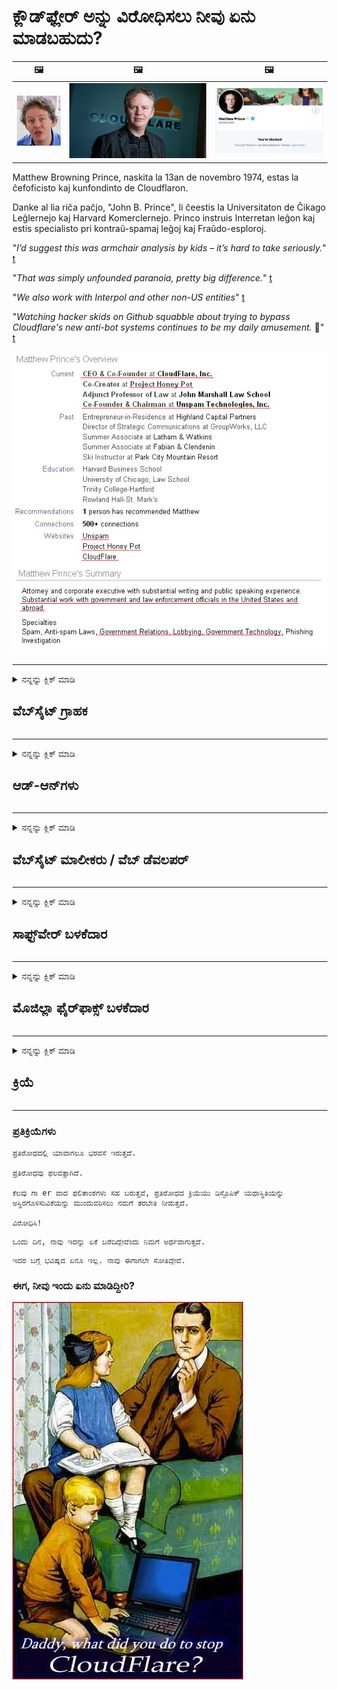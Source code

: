 # ಕ್ಲೌಡ್‌ಫ್ಲೇರ್ ಅನ್ನು ವಿರೋಧಿಸಲು ನೀವು ಏನು ಮಾಡಬಹುದು?

| 🖼 | 🖼 | 🖼 |
| --- | --- | --- |
| ![](../image/matthew_prince_teen.jpg) | ![](../image/matthew_prince.jpg) | ![](../image/blockedbymatthewprince.jpg) |


Matthew Browning Prince, naskita la 13an de novembro 1974, estas la ĉefoficisto kaj kunfondinto de Cloudflaron.

Danke al lia riĉa paĉjo, "John B. Prince", li ĉeestis la Universitaton de Ĉikago Leĝlernejo kaj Harvard Komerclernejo.
Princo instruis Interretan leĝon kaj estis specialisto pri kontraŭ-spamaj leĝoj kaj Fraŭdo-esploroj.


"*I’d suggest this was armchair analysis by kids – it’s hard to take seriously.*" [t](https://www.theguardian.com/technology/2015/nov/19/cloudflare-accused-by-anonymous-helping-isis)

"*That was simply unfounded paranoia, pretty big difference.*"  [t](https://twitter.com/xxdesmus/status/992757936123359233)

"*We also work with Interpol and other non-US entities*" [t](https://twitter.com/eastdakota/status/1203028504184360960)

"*Watching hacker skids on Github squabble about trying to bypass Cloudflare's new anti-bot systems continues to be my daily amusement.* 🍿" [t](https://twitter.com/eastdakota/status/1273277839102656515)


![](../image/whoismp.jpg)

---


<details>
<summary>ನನ್ನನ್ನು ಕ್ಲಿಕ್ ಮಾಡಿ

## ವೆಬ್‌ಸೈಟ್ ಗ್ರಾಹಕ
</summary>


- ನೀವು ಇಷ್ಟಪಡುವ ವೆಬ್‌ಸೈಟ್ ಕ್ಲೌಡ್‌ಫ್ಲೇರ್ ಬಳಸುತ್ತಿದ್ದರೆ, ಕ್ಲೌಡ್‌ಫ್ಲೇರ್ ಬಳಸದಂತೆ ಅವರಿಗೆ ತಿಳಿಸಿ.
  - ಸಾಮಾಜಿಕ ಮಾಧ್ಯಮಗಳಾದ ಫೇಸ್‌ಬುಕ್, ರೆಡ್ಡಿಟ್, ಟ್ವಿಟರ್ ಅಥವಾ ಮಾಸ್ಟೋಡಾನ್‌ನಲ್ಲಿ ಗಲಾಟೆ ಮಾಡುವುದರಿಂದ ಯಾವುದೇ ವ್ಯತ್ಯಾಸವಿಲ್ಲ. [ಹ್ಯಾಶ್‌ಟ್ಯಾಗ್‌ಗಳಿಗಿಂತ ಕ್ರಿಯೆಗಳು ಜೋರಾಗಿರುತ್ತವೆ.](https://twitter.com/phyzonloop/status/1274132092490862594)
  - ನೀವೇ ಉಪಯುಕ್ತವಾಗಲು ಬಯಸಿದರೆ ವೆಬ್‌ಸೈಟ್ ಮಾಲೀಕರನ್ನು ಸಂಪರ್ಕಿಸಲು ಪ್ರಯತ್ನಿಸಿ.

[ಕ್ಲೌಡ್‌ಫ್ಲೇರ್ ಹೇಳಿದರು](https://github.com/Eloston/ungoogled-chromium/issues/783):
```
ನೀವು ಸಮಸ್ಯೆಯನ್ನು ಎದುರಿಸುತ್ತಿರುವ ನಿರ್ದಿಷ್ಟ ಸೇವೆಗಳು ಅಥವಾ ಸೈಟ್‌ಗಳಿಗಾಗಿ ನಿರ್ವಾಹಕರನ್ನು ಸಂಪರ್ಕಿಸಲು ಮತ್ತು ನಿಮ್ಮ ಅನುಭವವನ್ನು ಹಂಚಿಕೊಳ್ಳಲು ನಾವು ಶಿಫಾರಸು ಮಾಡುತ್ತೇವೆ.
```

[ನೀವು ಅದನ್ನು ಕೇಳದಿದ್ದರೆ, ವೆಬ್‌ಸೈಟ್ ಮಾಲೀಕರು ಈ ಸಮಸ್ಯೆಯನ್ನು ಎಂದಿಗೂ ತಿಳಿದಿರುವುದಿಲ್ಲ.](../PEOPLE.md)

![](../image/liberapay.jpg)

[ಯಶಸ್ವಿ ಉದಾಹರಣೆ](https://counterpartytalk.org/t/turn-off-cloudflare-on-counterparty-co-plz/164/5).<br>
ನಿನಗೆ ಸಮಸ್ಯೆಯಿದೆ? [ಈಗ ನಿಮ್ಮ ಧ್ವನಿಯನ್ನು ಹೆಚ್ಚಿಸಿ.](https://github.com/maraoz/maraoz.github.io/issues/1) ಕೆಳಗಿನ ಉದಾಹರಣೆ.

```
ನೀವು ಕೇವಲ ಕಾರ್ಪೊರೇಟ್ ಸೆನ್ಸಾರ್ಶಿಪ್ ಮತ್ತು ಸಾಮೂಹಿಕ ಕಣ್ಗಾವಲುಗೆ ಸಹಾಯ ಮಾಡುತ್ತಿದ್ದೀರಿ.
http://crimeflare.eu.org
```

```
ನಿಮ್ಮ ವೆಬ್ ಪುಟವು ಕ್ಲೌಡ್‌ಫ್ಲೇರ್‌ನ ಗೌಪ್ಯತೆ-ನಿಂದನೆ ಖಾಸಗಿ ಗೋಡೆಯ ಉದ್ಯಾನದಲ್ಲಿದೆ.
http://crimeflare.eu.org
```

- ವೆಬ್‌ಸೈಟ್‌ನ ಗೌಪ್ಯತೆ ನೀತಿಯನ್ನು ಓದಲು ಸ್ವಲ್ಪ ಸಮಯ ತೆಗೆದುಕೊಳ್ಳಿ.
  - ವೆಬ್‌ಸೈಟ್ ಕ್ಲೌಡ್‌ಫ್ಲೇರ್‌ನ ಹಿಂದೆ ಇದ್ದರೆ ಅಥವಾ ವೆಬ್‌ಸೈಟ್ ಕ್ಲೌಡ್‌ಫ್ಲೇರ್‌ಗೆ ಸಂಪರ್ಕಗೊಂಡಿರುವ ಸೇವೆಗಳನ್ನು ಬಳಸುತ್ತಿದ್ದರೆ.

ಇದು "ಕ್ಲೌಡ್‌ಫ್ಲೇರ್" ಎಂದರೇನು ಎಂಬುದನ್ನು ವಿವರಿಸಬೇಕು ಮತ್ತು ನಿಮ್ಮ ಡೇಟಾವನ್ನು ಕ್ಲೌಡ್‌ಫ್ಲೇರ್‌ನೊಂದಿಗೆ ಹಂಚಿಕೊಳ್ಳಲು ಅನುಮತಿ ಕೇಳಬೇಕು. ಹಾಗೆ ಮಾಡಲು ವಿಫಲವಾದರೆ ವಿಶ್ವಾಸದ ಉಲ್ಲಂಘನೆಗೆ ಕಾರಣವಾಗುತ್ತದೆ ಮತ್ತು ಪ್ರಶ್ನಾರ್ಹ ವೆಬ್‌ಸೈಟ್ ಅನ್ನು ತಪ್ಪಿಸಬೇಕು.

[ಸ್ವೀಕಾರಾರ್ಹ ಗೌಪ್ಯತೆ ನೀತಿ ಉದಾಹರಣೆ ಇಲ್ಲಿದೆ](https://archive.is/bDlTz) ("Subprocessors" > "Entity Name")

```
ನಾನು ನಿಮ್ಮ ಗೌಪ್ಯತೆ ನೀತಿಯನ್ನು ಓದಿದ್ದೇನೆ ಮತ್ತು ಕ್ಲೌಡ್‌ಫ್ಲೇರ್ ಪದವನ್ನು ನಾನು ಕಂಡುಹಿಡಿಯಲು ಸಾಧ್ಯವಿಲ್ಲ.
ನೀವು ನನ್ನ ಡೇಟಾವನ್ನು ಕ್ಲೌಡ್‌ಫ್ಲೇರ್‌ಗೆ ನೀಡುವುದನ್ನು ಮುಂದುವರಿಸಿದರೆ ನಿಮ್ಮೊಂದಿಗೆ ಡೇಟಾವನ್ನು ಹಂಚಿಕೊಳ್ಳಲು ನಾನು ನಿರಾಕರಿಸುತ್ತೇನೆ.
http://crimeflare.eu.org
```

ಇದು ಕ್ಲೌಡ್‌ಫ್ಲೇರ್ ಪದವನ್ನು ಹೊಂದಿರದ ಗೌಪ್ಯತೆ ನೀತಿಯ ಉದಾಹರಣೆಯಾಗಿದೆ.
[Liberland Jobs](https://archive.is/daKIr) [privacy policy](https://docsend.com/view/feiwyte):

![](../image/cfwontobey.jpg)

ಕ್ಲೌಡ್‌ಫ್ಲೇರ್ ತಮ್ಮದೇ ಆದ ಗೌಪ್ಯತೆ ನೀತಿಯನ್ನು ಹೊಂದಿದೆ.
[ಕ್ಲೌಡ್‌ಫ್ಲೇರ್ ಜನರನ್ನು ಡಾಕ್ಸಿಂಗ್ ಇಷ್ಟಪಡುತ್ತದೆ.](https://www.reddit.com/r/GamerGhazi/comments/2s64fe/be_wary_reporting_to_cloudflare/)

ವೆಬ್‌ಸೈಟ್‌ನ ಸೈನ್ ಅಪ್ ಫಾರ್ಮ್‌ಗೆ ಉತ್ತಮ ಉದಾಹರಣೆ ಇಲ್ಲಿದೆ.
AFAIK, ಶೂನ್ಯ ವೆಬ್‌ಸೈಟ್ ಇದನ್ನು ಮಾಡಿ. ನೀವು ಅವರನ್ನು ನಂಬುತ್ತೀರಾ?

```
“XYZ ಗಾಗಿ ಸೈನ್ ಅಪ್ ಮಾಡಿ” ಕ್ಲಿಕ್ ಮಾಡುವ ಮೂಲಕ, ನಮ್ಮ ಸೇವಾ ನಿಯಮಗಳು ಮತ್ತು ಗೌಪ್ಯತೆ ಹೇಳಿಕೆಯನ್ನು ನೀವು ಒಪ್ಪುತ್ತೀರಿ.
ನಿಮ್ಮ ಡೇಟಾವನ್ನು ಕ್ಲೌಡ್‌ಫ್ಲೇರ್‌ನೊಂದಿಗೆ ಹಂಚಿಕೊಳ್ಳಲು ಸಹ ನೀವು ಒಪ್ಪುತ್ತೀರಿ ಮತ್ತು ಕ್ಲೌಡ್‌ಫ್ಲೇರ್‌ನ ಗೌಪ್ಯತೆ ಹೇಳಿಕೆಯನ್ನು ಸಹ ಒಪ್ಪುತ್ತೀರಿ.
ಕ್ಲೌಡ್‌ಫ್ಲೇರ್ ನಿಮ್ಮ ಮಾಹಿತಿಯನ್ನು ಸೋರಿಕೆ ಮಾಡಿದರೆ ಅಥವಾ ನಮ್ಮ ಸರ್ವರ್‌ಗಳಿಗೆ ಸಂಪರ್ಕ ಸಾಧಿಸಲು ನಿಮಗೆ ಅವಕಾಶ ನೀಡದಿದ್ದರೆ, ಅದು ನಮ್ಮ ತಪ್ಪು ಅಲ್ಲ. [*]

[ ಸೈನ್ ಅಪ್ ಮಾಡಿ ] [ ನಾನು ಒಪ್ಪುವುದಿಲ್ಲ ]
```
[*] [PEOPLE.md](../PEOPLE.md)


- ಅವರ ಸೇವೆಯನ್ನು ಬಳಸದಿರಲು ಪ್ರಯತ್ನಿಸಿ. ನಿಮ್ಮನ್ನು ಕ್ಲೌಡ್‌ಫ್ಲೇರ್ ವೀಕ್ಷಿಸುತ್ತಿರುವುದನ್ನು ನೆನಪಿಡಿ.
  - ["I'm in your TLS, sniffin' your passworz"](../image/iminurtls.jpg)

- ಇತರ ವೆಬ್‌ಸೈಟ್‌ಗಾಗಿ ಹುಡುಕಿ. ಅಂತರ್ಜಾಲದಲ್ಲಿ ಪರ್ಯಾಯಗಳು ಮತ್ತು ಅವಕಾಶಗಳಿವೆ!

- ಪ್ರತಿದಿನ ಟಾರ್ ಅನ್ನು ಬಳಸಲು ನಿಮ್ಮ ಸ್ನೇಹಿತರಿಗೆ ಮನವರಿಕೆ ಮಾಡಿ.
  - ಅನಾಮಧೇಯತೆಯು ಮುಕ್ತ ಅಂತರ್ಜಾಲದ ಮಾನದಂಡವಾಗಿರಬೇಕು!
  - [ಟಾರ್ ಯೋಜನೆಯು ಈ ಯೋಜನೆಯನ್ನು ಇಷ್ಟಪಡುವುದಿಲ್ಲ ಎಂಬುದನ್ನು ಗಮನಿಸಿ.](../HISTORY.md)

</details>

------

<details>
<summary>ನನ್ನನ್ನು ಕ್ಲಿಕ್ ಮಾಡಿ

## ಆಡ್-ಆನ್‌ಗಳು
</summary>

- ನಿಮ್ಮ ಬ್ರೌಸರ್ ಫೈರ್‌ಫಾಕ್ಸ್, ಟಾರ್ ಬ್ರೌಸರ್ ಅಥವಾ ಅನ್‌ಗೋಗಲ್ಡ್ ಕ್ರೋಮಿಯಂ ಆಗಿದ್ದರೆ ಈ ಆಡ್-ಆನ್‌ಗಳಲ್ಲಿ ಒಂದನ್ನು ಕೆಳಗೆ ಬಳಸಿ.
  - ನೀವು ಇತರ ಹೊಸ ಆಡ್-ಆನ್ ಅನ್ನು ಸೇರಿಸಲು ಬಯಸಿದರೆ ಅದರ ಬಗ್ಗೆ ಮೊದಲು ಕೇಳಿ.


| ಹೆಸರು | ಡೆವಲಪರ್ | ಬೆಂಬಲ | ನಿರ್ಬಂಧಿಸಬಹುದು | ಸೂಚಿಸಬಹುದು | Chrome |
| -------- | -------- | -------- | -------- | -------- | -------- |
| [Bloku Cloudflaron MITM-Atakon](../subfiles/about.bcma.md) | #Addon | [ ? ](http://crimeflare.eu.org/) | **ಹೌದು**     | **ಹೌದು**     |  **ಹೌದು** |
| [Ĉu ligoj estas vundeblaj al MITM-atako?](../subfiles/about.ismm.md) | #Addon | [ ? ](http://crimeflare.eu.org/) | ಇಲ್ಲ     | **ಹೌದು**     |  **ಹೌದು** |
| [Ĉu ĉi tiuj ligoj blokos Tor-uzanton?](../subfiles/about.isat.md) | #Addon | [ ? ](http://crimeflare.eu.org/) | ಇಲ್ಲ     | **ಹೌದು**     |  **ಹೌದು** |
| [Block Cloudflare MITM Attack](https://trac.torproject.org/projects/tor/attachment/ticket/24351/block_cloudflare_mitm_attack-1.0.14.1-an%2Bfx.xpi)<br>[**DELETED BY TOR PROJECT**](../HISTORY.md) | nullius | [ ? ](../tool/block_cloudflare_mitm_fx), [Link](http://crimeflare.eu.org/) | **ಹೌದು**     | **ಹೌದು**     |  ಇಲ್ಲ |
| [TPRB](http://34ahehcli3epmhbu2wbl6kw6zdfl74iyc4vg3ja4xwhhst332z3knkyd.onion/) | Sw | [ ? ](http://34ahehcli3epmhbu2wbl6kw6zdfl74iyc4vg3ja4xwhhst332z3knkyd.onion/) | **ಹೌದು**     | **ಹೌದು**     |  ಇಲ್ಲ |
| [Detect Cloudflare](https://addons.mozilla.org/en-US/firefox/addon/detect-cloudflare/) | Frank Otto | [ ? ](https://github.com/traktofon/cf-detect) | ಇಲ್ಲ     | **ಹೌದು**     |  ಇಲ್ಲ |
| [True Sight](https://addons.mozilla.org/en-US/firefox/addon/detect-cloudflare-plus/) | claustromaniac | [ ? ](https://github.com/claustromaniac/detect-cloudflare-plus) | ಇಲ್ಲ     | **ಹೌದು**     |  ಇಲ್ಲ |
| [Which Cloudflare datacenter am I visiting?](https://addons.mozilla.org/en-US/firefox/addon/cf-pop/) | 依云 | [ ? ](https://github.com/lilydjwg/cf-pop) | ಇಲ್ಲ     | **ಹೌದು**     |  ಇಲ್ಲ |


- "ಡಿಸೆಂಟ್ರಾಲೀಸ್" "ಸಿಡಿಎನ್ಜೆಎಸ್ (ಕ್ಲೌಡ್‌ಫ್ಲೇರ್)" ಗೆ ಸಂಪರ್ಕವನ್ನು ನಿಲ್ಲಿಸಬಹುದು.
  - ಇದು ನೆಟ್‌ವರ್ಕ್‌ಗಳನ್ನು ತಲುಪದಂತೆ ಬಹಳಷ್ಟು ವಿನಂತಿಗಳನ್ನು ತಡೆಯುತ್ತದೆ ಮತ್ತು ಸೈಟ್‌ಗಳನ್ನು ಮುರಿಯದಂತೆ ಸ್ಥಳೀಯ ಫೈಲ್‌ಗಳನ್ನು ಒದಗಿಸುತ್ತದೆ.
  - ಡೆವಲಪರ್ ಉತ್ತರಿಸಿದ್ದಾರೆ: "[very concerning indeed](https://github.com/Synzvato/decentraleyes/issues/236#issuecomment-352049501)", "[widespread usage severely centralizes the web](https://github.com/Synzvato/decentraleyes/issues/251#issuecomment-366752049)"

- [ನಿಮ್ಮ ಪ್ರಮಾಣಪತ್ರ ಪ್ರಾಧಿಕಾರದಿಂದ (ಸಿಎ) ನೀವು ಕ್ಲೌಡ್‌ಫ್ಲೇರ್ ಪ್ರಮಾಣಪತ್ರವನ್ನು ತೆಗೆದುಹಾಕಬಹುದು ಅಥವಾ ಅಪನಂಬಿಕೆ ಮಾಡಬಹುದು.](https://www.ssl.com/how-to/remove-root-certificate-firefox/)

</details>

------

<details>
<summary>ನನ್ನನ್ನು ಕ್ಲಿಕ್ ಮಾಡಿ

## ವೆಬ್‌ಸೈಟ್ ಮಾಲೀಕರು / ವೆಬ್ ಡೆವಲಪರ್
</summary>


![](../image/word_cloudflarefree.jpg)

- ಅವಧಿ, ಕ್ಲೌಡ್‌ಫ್ಲೇರ್ ದ್ರಾವಣವನ್ನು ಬಳಸಬೇಡಿ.
  - ಅದಕ್ಕಿಂತ ಉತ್ತಮವಾಗಿ ನೀವು ಮಾಡಬಹುದು, ಸರಿ? [ಕ್ಲೌಡ್‌ಫ್ಲೇರ್ ಚಂದಾದಾರಿಕೆಗಳು, ಯೋಜನೆಗಳು, ಡೊಮೇನ್‌ಗಳು ಅಥವಾ ಖಾತೆಗಳನ್ನು ಹೇಗೆ ತೆಗೆದುಹಾಕುವುದು ಎಂಬುದು ಇಲ್ಲಿದೆ.](https://support.cloudflare.com/hc/en-us/articles/200167776-Removing-subscriptions-plans-domains-or-accounts)

| 🖼 | 🖼 |
| --- | --- |
| ![](../image/htmlalertcloudflare.jpg) | ![](../image/htmlalertcloudflare2.jpg) |

- ಹೆಚ್ಚಿನ ಗ್ರಾಹಕರನ್ನು ಬಯಸುವಿರಾ? ಏನು ಮಾಡಬೇಕೆಂದು ನಿನಗೆ ಗೊತ್ತು. ಸುಳಿವು "ಸಾಲಿನ ಮೇಲೆ" ಆಗಿದೆ.
  - [ಹಲೋ, ನೀವು "ನಿಮ್ಮ ಗೌಪ್ಯತೆಯನ್ನು ನಾವು ಗಂಭೀರವಾಗಿ ಪರಿಗಣಿಸುತ್ತೇವೆ" ಎಂದು ಬರೆದಿದ್ದೀರಿ ಆದರೆ ನನಗೆ "ದೋಷ 403 ನಿಷೇಧಿತ ಅನಾಮಧೇಯ ಪ್ರಾಕ್ಸಿ ಅನುಮತಿಸಲಾಗಿಲ್ಲ".](https://it.slashdot.org/story/19/02/19/0033255/stop-saying-we-take-your-privacy-and-security-seriously) ನೀವು ಟಾರ್ ಅಥವಾ ವಿಪಿಎನ್ ಅನ್ನು ಏಕೆ ನಿರ್ಬಂಧಿಸುತ್ತಿದ್ದೀರಿ? ಮತ್ತು ನೀವು ತಾತ್ಕಾಲಿಕ ಇಮೇಲ್‌ಗಳನ್ನು ಏಕೆ ನಿರ್ಬಂಧಿಸುತ್ತಿದ್ದೀರಿ?

![](../image/anonexist.jpg)

- ಕ್ಲೌಡ್‌ಫ್ಲೇರ್ ಬಳಸುವುದರಿಂದ ನಿಲುಗಡೆಯಾಗುವ ಸಾಧ್ಯತೆಗಳು ಹೆಚ್ಚಾಗುತ್ತವೆ. ನಿಮ್ಮ ಸರ್ವರ್ ಡೌನ್ ಆಗಿದ್ದರೆ ಅಥವಾ ಕ್ಲೌಡ್‌ಫ್ಲೇರ್ ಡೌನ್ ಆಗಿದ್ದರೆ ಸಂದರ್ಶಕರು ನಿಮ್ಮ ವೆಬ್‌ಸೈಟ್‌ಗೆ ಪ್ರವೇಶಿಸಲು ಸಾಧ್ಯವಿಲ್ಲ.
  - [ಕ್ಲೌಡ್‌ಫ್ಲೇರ್ ಎಂದಿಗೂ ಇಳಿಯುವುದಿಲ್ಲ ಎಂದು ನೀವು ನಿಜವಾಗಿಯೂ ಭಾವಿಸಿದ್ದೀರಾ?](https://www.ibtimes.com/cloudflare-down-not-working-sites-producing-504-gateway-timeout-errors-2618008) [Another](https://twitter.com/Jedduff/status/1097875615997399040) [sample](https://twitter.com/search?f=tweets&vertical=default&q=Cloudflare%20is%20having%20problems). [Need more](../PEOPLE.md)?

![](../image/cloudflareinternalerror.jpg)

- ನಿಮ್ಮ "API ಸೇವೆ", "ಸಾಫ್ಟ್‌ವೇರ್ ನವೀಕರಣ ಸರ್ವರ್" ಅಥವಾ "RSS ಫೀಡ್" ಅನ್ನು ಪ್ರಾಕ್ಸಿ ಮಾಡಲು ಕ್ಲೌಡ್‌ಫ್ಲೇರ್ ಬಳಸುವುದು ನಿಮ್ಮ ಗ್ರಾಹಕರಿಗೆ ಹಾನಿ ಮಾಡುತ್ತದೆ. ಗ್ರಾಹಕರೊಬ್ಬರು ನಿಮ್ಮನ್ನು ಕರೆದು "ನಾನು ನಿಮ್ಮ API ಅನ್ನು ಇನ್ನು ಮುಂದೆ ಬಳಸಲಾಗುವುದಿಲ್ಲ" ಎಂದು ಹೇಳಿದರು, ಮತ್ತು ಏನು ನಡೆಯುತ್ತಿದೆ ಎಂದು ನಿಮಗೆ ತಿಳಿದಿಲ್ಲ. ಕ್ಲೌಡ್‌ಫ್ಲೇರ್ ನಿಮ್ಮ ಗ್ರಾಹಕರನ್ನು ಮೌನವಾಗಿ ನಿರ್ಬಂಧಿಸಬಹುದು. ಇದು ಸರಿ ಎಂದು ನೀವು ಭಾವಿಸುತ್ತೀರಾ?
  - ಅನೇಕ ಆರ್ಎಸ್ಎಸ್ ರೀಡರ್ ಕ್ಲೈಂಟ್ ಮತ್ತು ಆರ್ಎಸ್ಎಸ್ ರೀಡರ್ ಆನ್‌ಲೈನ್ ಸೇವೆಗಳಿವೆ. ನೀವು ಜನರನ್ನು ಚಂದಾದಾರರಾಗಲು ಅನುಮತಿಸದಿದ್ದರೆ ನೀವು RSS ಫೀಡ್ ಅನ್ನು ಏಕೆ ಪ್ರಕಟಿಸುತ್ತಿದ್ದೀರಿ?

![](../image/rssfeedovercf.jpg)

- ನಿಮಗೆ ಎಚ್‌ಟಿಟಿಪಿಎಸ್ ಪ್ರಮಾಣಪತ್ರ ಬೇಕೇ? "ಲೆಟ್ಸ್ ಎನ್‌ಕ್ರಿಪ್ಟ್" ಬಳಸಿ ಅಥವಾ ಸಿಎ ಕಂಪನಿಯಿಂದ ಖರೀದಿಸಿ.

- ನಿಮಗೆ ಡಿಎನ್ಎಸ್ ಸರ್ವರ್ ಅಗತ್ಯವಿದೆಯೇ? ನಿಮ್ಮ ಸ್ವಂತ ಸರ್ವರ್ ಅನ್ನು ಹೊಂದಿಸಲು ಸಾಧ್ಯವಿಲ್ಲವೇ? ಅವರ ಬಗ್ಗೆ ಹೇಗೆ: [Hurricane Electric Free DNS](https://dns.he.net/), [Dyn.com](https://dyn.com/dns/), [1984 Hosting](https://www.1984hosting.com/), [Afraid.Org (ನೀವು TOR ಬಳಸಿದರೆ ನಿರ್ವಹಣೆ ನಿಮ್ಮ ಖಾತೆಯನ್ನು ಅಳಿಸಿ)](https://freedns.afraid.org/)

- ಹೋಸ್ಟಿಂಗ್ ಸೇವೆಗಾಗಿ ಹುಡುಕುತ್ತಿರುವಿರಾ? ಉಚಿತ ಮಾತ್ರ? ಅವರ ಬಗ್ಗೆ ಹೇಗೆ: [Onion Service](http://vww6ybal4bd7szmgncyruucpgfkqahzddi37ktceo3ah7ngmcopnpyyd.onion/en/security/network-security/tor/onionservices-best-practices), [Free Web Hosting Area](https://freewha.com/), [Autistici/Inventati Web Site Hosting](https://www.autinv5q6en4gpf4.onion/services/website), [Github Pages](https://pages.github.com/), [Surge](https://surge.sh/)
  - [ಕ್ಲೌಡ್‌ಫ್ಲೇರ್‌ಗೆ ಪರ್ಯಾಯಗಳು](../subfiles/cloudflare-alternatives.md)

- ನೀವು "cloudflare-ipfs.com" ಅನ್ನು ಬಳಸುತ್ತಿರುವಿರಾ? [ಕ್ಲೌಡ್‌ಫ್ಲೇರ್ ಐಪಿಎಫ್‌ಎಸ್ ಕೆಟ್ಟದು ಎಂದು ನಿಮಗೆ ತಿಳಿದಿದೆಯೇ?](../PEOPLE.md)

- ನಿಮ್ಮ ಸರ್ವರ್‌ನಲ್ಲಿ OWASP ಮತ್ತು Fail2Ban ನಂತಹ ವೆಬ್ ಅಪ್ಲಿಕೇಶನ್ ಫೈರ್‌ವಾಲ್ ಅನ್ನು ಸ್ಥಾಪಿಸಿ ಮತ್ತು ಅದನ್ನು ಸರಿಯಾಗಿ ಕಾನ್ಫಿಗರ್ ಮಾಡಿ.
  - ಟಾರ್ ಅನ್ನು ನಿರ್ಬಂಧಿಸುವುದು ಪರಿಹಾರವಲ್ಲ. ಸಣ್ಣ ಕೆಟ್ಟ ಬಳಕೆದಾರರಿಗಾಗಿ ಎಲ್ಲರಿಗೂ ಶಿಕ್ಷೆ ನೀಡಬೇಡಿ.

- ನಿಮ್ಮ ವೆಬ್‌ಸೈಟ್‌ಗೆ ಪ್ರವೇಶಿಸದಂತೆ "ಕ್ಲೌಡ್‌ಫ್ಲೇರ್ ವಾರ್ಪ್" ಬಳಕೆದಾರರನ್ನು ಮರುನಿರ್ದೇಶಿಸಿ ಅಥವಾ ನಿರ್ಬಂಧಿಸಿ. ಮತ್ತು ನಿಮಗೆ ಸಾಧ್ಯವಾದರೆ ಒಂದು ಕಾರಣವನ್ನು ಒದಗಿಸಿ.

> ಐಪಿ ಪಟ್ಟಿ: "[ಕ್ಲೌಡ್‌ಫ್ಲೇರ್‌ನ ಪ್ರಸ್ತುತ ಐಪಿ ಶ್ರೇಣಿಗಳು](cloudflare_inc/)"

> A: ಅವುಗಳನ್ನು ನಿರ್ಬಂಧಿಸಿ

```
server {
...
deny 173.245.48.0/20;
deny 103.21.244.0/22;
deny 103.22.200.0/22;
deny 103.31.4.0/22;
deny 141.101.64.0/18;
deny 108.162.192.0/18;
deny 190.93.240.0/20;
deny 188.114.96.0/20;
deny 197.234.240.0/22;
deny 198.41.128.0/17;
deny 162.158.0.0/15;
deny 104.16.0.0/12;
deny 172.64.0.0/13;
deny 131.0.72.0/22;
deny 2400:cb00::/32;
deny 2606:4700::/32;
deny 2803:f800::/32;
deny 2405:b500::/32;
deny 2405:8100::/32;
deny 2a06:98c0::/29;
deny 2c0f:f248::/32;
...
}
```

> B: ಎಚ್ಚರಿಕೆ ಪುಟಕ್ಕೆ ಮರುನಿರ್ದೇಶಿಸಿ

```
http {
...
geo $iscf {
default 0;
173.245.48.0/20 1;
103.21.244.0/22 1;
103.22.200.0/22 1;
103.31.4.0/22 1;
141.101.64.0/18 1;
108.162.192.0/18 1;
190.93.240.0/20 1;
188.114.96.0/20 1;
197.234.240.0/22 1;
198.41.128.0/17 1;
162.158.0.0/15 1;
104.16.0.0/12 1;
172.64.0.0/13 1;
131.0.72.0/22 1;
2400:cb00::/32 1;
2606:4700::/32 1;
2803:f800::/32 1;
2405:b500::/32 1;
2405:8100::/32 1;
2a06:98c0::/29 1;
2c0f:f248::/32 1;
}
...
}

server {
...
if ($iscf) {rewrite ^ https://example.com/cfwsorry.php;}
...
}

<?php
header('HTTP/1.1 406 Not Acceptable');
echo <<<CLOUDFLARED
Thank you for visiting ourwebsite.com!<br />
We are sorry, but we can't serve you because your connection is being intercepted by Cloudflare.<br />
Please read http://crimeflare.eu.org for more information.<br />
CLOUDFLARED;
die();
```

- ನೀವು ಸ್ವಾತಂತ್ರ್ಯವನ್ನು ನಂಬಿದರೆ ಮತ್ತು ಅನಾಮಧೇಯ ಬಳಕೆದಾರರನ್ನು ಸ್ವಾಗತಿಸಿದರೆ ಟಾರ್ ಈರುಳ್ಳಿ ಸೇವೆ ಅಥವಾ ಐ 2 ಪಿ ಇನ್ಸೈಟ್ ಅನ್ನು ಹೊಂದಿಸಿ.

- ಇತರ ಕ್ಲಿಯರ್‌ನೆಟ್ / ಟಾರ್ ಡ್ಯುಯಲ್ ವೆಬ್‌ಸೈಟ್ ಆಪರೇಟರ್‌ಗಳಿಂದ ಸಲಹೆ ಕೇಳಿ ಮತ್ತು ಅನಾಮಧೇಯ ಸ್ನೇಹಿತರನ್ನು ಮಾಡಿ!

</details>

------

<details>
<summary>ನನ್ನನ್ನು ಕ್ಲಿಕ್ ಮಾಡಿ

## ಸಾಫ್ಟ್‌ವೇರ್ ಬಳಕೆದಾರ
</summary>


- ಅಪಶ್ರುತಿಯು ಕ್ಲೌಡ್‌ಫ್ಲೇರ್ ಅನ್ನು ಬಳಸುತ್ತಿದೆ. ಪರ್ಯಾಯಗಳು? ನಾವು ಶಿಫಾರಸು ಮಾಡುತ್ತೇವೆ [**Briar** (Android)](https://f-droid.org/en/packages/org.briarproject.briar.android/), [Ricochet (PC)](https://ricochet.im/), [Tox + Tor (Android/PC)](https://tox.chat/download.html)
  - ಬ್ರಿಯಾರ್ ಟಾರ್ ಡೀಮನ್ ಅನ್ನು ಒಳಗೊಂಡಿದೆ ಆದ್ದರಿಂದ ನೀವು ಆರ್ಬೊಟ್ ಅನ್ನು ಸ್ಥಾಪಿಸಬೇಕಾಗಿಲ್ಲ.
  - Qwtch ಡೆವಲಪರ್‌ಗಳು, ಓಪನ್ ಗೌಪ್ಯತೆ, ತಮ್ಮ ಜಿಟ್ ಸೇವೆಯಿಂದ ಯಾವುದೇ ಸೂಚನೆ ಇಲ್ಲದೆ ಸ್ಟಾಪ್_ಕ್ಲೌಡ್‌ಫ್ಲೇರ್ ಯೋಜನೆಯನ್ನು ಅಳಿಸಿದ್ದಾರೆ.

- ನೀವು ಡೆಬಿಯನ್ ಗ್ನೂ / ಲಿನಕ್ಸ್ ಅಥವಾ ಯಾವುದೇ ಉತ್ಪನ್ನವನ್ನು ಬಳಸಿದರೆ, ಚಂದಾದಾರರಾಗಿ: [bug #831835](https://bugs.debian.org/cgi-bin/bugreport.cgi?bug=831835). ಮತ್ತು ನಿಮಗೆ ಸಾಧ್ಯವಾದರೆ, ಪ್ಯಾಚ್ ಅನ್ನು ಪರಿಶೀಲಿಸಲು ಸಹಾಯ ಮಾಡಿ ಮತ್ತು ಅದನ್ನು ಸ್ವೀಕರಿಸಬೇಕೆ ಎಂಬ ಬಗ್ಗೆ ಸರಿಯಾದ ತೀರ್ಮಾನಕ್ಕೆ ಬರಲು ಸಹಾಯಕರಿಗೆ ಸಹಾಯ ಮಾಡಿ.

- ಈ ಬ್ರೌಸರ್‌ಗಳನ್ನು ಯಾವಾಗಲೂ ಶಿಫಾರಸು ಮಾಡಿ.

| ಹೆಸರು | ಡೆವಲಪರ್ | ಬೆಂಬಲ | ಕಾಮೆಂಟ್ ಮಾಡಿ |
| -------- | -------- | -------- | -------- |
| [Ungoogled-Chromium](https://ungoogled-software.github.io/ungoogled-chromium-binaries/) | Eloston | [ ? ](https://github.com/Eloston/ungoogled-chromium) | PC (Win, Mac, Linux)  _!Tor_ |
| [Bromite](https://www.bromite.org/fdroid) | Bromite | [ ? ](https://github.com/bromite/bromite/issues) | Android  _!Tor_ |
| [Tor Browser](https://www.torproject.org/download/) | Tor Project | [ ? ](https://support.torproject.org/) | PC (Win, Mac, Linux)  _Tor_|
| [Tor Browser Android](https://www.torproject.org/download/) | Tor Project | [ ? ](https://support.torproject.org/) | Android  _Tor_|
| [Onion Browser](https://itunes.apple.com/us/app/onion-browser/id519296448?mt=8) | Mike Tigas | [ ? ](https://github.com/OnionBrowser/OnionBrowser/issues) | Apple iOS  _Tor_|
| [GNU/Icecat](https://www.gnu.org/software/gnuzilla/) | GNU | [ ? ](https://www.gnu.org/software/gnuzilla/) | PC (Linux) |
| [IceCatMobile](https://f-droid.org/en/packages/org.gnu.icecat/) | GNU | [ ? ](https://lists.gnu.org/mailman/listinfo/bug-gnuzilla) | Android |
| [Iridium Browser](https://iridiumbrowser.de/about/) | Iridium | [ ? ](https://github.com/iridium-browser/iridium-browser/) | PC (Win, Mac, Linux, OpenBSD) |


ಇತರ ಸಾಫ್ಟ್‌ವೇರ್‌ನ ಗೌಪ್ಯತೆ ಅಪೂರ್ಣವಾಗಿದೆ. ಟಾರ್ ಬ್ರೌಸರ್ "ಪರಿಪೂರ್ಣ" ಎಂದು ಇದರ ಅರ್ಥವಲ್ಲ.
ಇಂಟರ್ನೆಟ್ ಮತ್ತು ತಂತ್ರಜ್ಞಾನದಲ್ಲಿ 100% ಸುರಕ್ಷಿತ ಅಥವಾ 100% ಖಾಸಗಿ ಇಲ್ಲ.

- ಟಾರ್ ಬಳಸಲು ಬಯಸುವುದಿಲ್ಲವೇ? ಟಾರ್ ಡೀಮನ್ ನೊಂದಿಗೆ ನೀವು ಯಾವುದೇ ಬ್ರೌಸರ್ ಅನ್ನು ಬಳಸಬಹುದು.
  - [ಟಾರ್ ಯೋಜನೆಯು ಇದನ್ನು ಇಷ್ಟಪಡುವುದಿಲ್ಲ ಎಂಬುದನ್ನು ಗಮನಿಸಿ.](https://support.torproject.org/tbb/tbb-9/) ನಿಮಗೆ ಹಾಗೆ ಮಾಡಲು ಸಾಧ್ಯವಾದರೆ ಟಾರ್ ಬ್ರೌಸರ್ ಬಳಸಿ.
- [ಟಾರ್ನೊಂದಿಗೆ ಕ್ರೋಮಿಯಂ ಅನ್ನು ಹೇಗೆ ಬಳಸುವುದು](../subfiles/chromium_tor.md)


ಇತರ ಸಾಫ್ಟ್‌ವೇರ್‌ನ ಗೌಪ್ಯತೆಯ ಬಗ್ಗೆ ಮಾತನಾಡೋಣ.

- [ನೀವು ನಿಜವಾಗಿಯೂ ಫೈರ್‌ಫಾಕ್ಸ್ ಬಳಸಬೇಕಾದರೆ, "ಫೈರ್‌ಫಾಕ್ಸ್ ಇಎಸ್ಆರ್" ಅನ್ನು ಆರಿಸಿ.](https://www.mozilla.org/en-US/firefox/organizations/)
  - [ಫೈರ್‌ಫಾಕ್ಸ್ - ಸ್ಪೈವೇರ್ ವಾಚ್‌ಡಾಗ್](https://spyware.neocities.org/articles/firefox.html)
  - [ಫೈರ್‌ಫಾಕ್ಸ್ ವಾಕ್ಚಾತುರ್ಯವನ್ನು ತಿರಸ್ಕರಿಸುತ್ತದೆ, ವಾಕ್ಚಾತುರ್ಯವನ್ನು ನಿಷೇಧಿಸುತ್ತದೆ](https://web.archive.org/web/20200423010026/https://reclaimthenet.org/firefox-rejects-free-speech-bans-free-speech-commenting-plugin-dissenter-from-its-extensions-gallery/)
  - ["100+ ಡೌನ್‌ವೋಟ್‌ಗಳು. ಸಾಫ್ಟ್‌ವೇರ್ ಕಂಪನಿಗೆ ಅಂಟಿಕೊಳ್ಳುವಂತೆ ಕೇಳುತ್ತಿರುವಂತೆ ತೋರುತ್ತಿದೆ ... ಸಾಫ್ಟ್‌ವೇರ್ ಈ ದಿನಗಳಲ್ಲಿ ತುಂಬಾ ಹೆಚ್ಚು."](https://old.reddit.com/r/firefox/comments/gutdiw/weve_got_work_to_do_the_mozilla_blog/fslbbb6/)
  - [ಉಹ್, ನನ್ನ URL ಬಾರ್‌ನಲ್ಲಿ ಫೈರ್‌ಫಾಕ್ಸ್ ಪ್ರಾಯೋಜಿತ ಲಿಂಕ್‌ಗಳನ್ನು ಏಕೆ ತೋರಿಸುತ್ತಿದೆ?](https://www.reddit.com/r/firefox/comments/jybx2w/uh_why_is_firefox_showing_me_sponsored_links_in/)
  - [ಮೊಜಿಲ್ಲಾ - ಡೆವಿಲ್ ಅವತಾರ](https://digdeeper.neocities.org/ghost/mozilla.html)

- [ನೆನಪಿಡಿ, ಮೊಜಿಲ್ಲಾ ಕ್ಲೌಡ್‌ಫ್ಲೇರ್ ಸೇವೆಯನ್ನು ಬಳಸುತ್ತಿದೆ.](https://www.robtex.com/dns-lookup/www.mozilla.org) [ಅವರು ತಮ್ಮ ಉತ್ಪನ್ನದಲ್ಲಿ ಕ್ಲೌಡ್‌ಫ್ಲೇರ್‌ನ ಡಿಎನ್ಎಸ್ ಸೇವೆಯನ್ನು ಸಹ ಬಳಸುತ್ತಿದ್ದಾರೆ.](https://www.theregister.co.uk/2018/03/21/mozilla_testing_dns_encryption/)

- [ಮೊಜಿಲ್ಲಾ ಈ ಟಿಕೆಟ್ ಅನ್ನು ಅಧಿಕೃತವಾಗಿ ತಿರಸ್ಕರಿಸಿದರು.](https://bugzilla.mozilla.org/show_bug.cgi?id=1426618)

- [ಫೈರ್ಫಾಕ್ಸ್ ಫೋಕಸ್ ಒಂದು ತಮಾಷೆ.](https://github.com/mozilla-mobile/focus-android/issues/1743) [ಅವರು ಟೆಲಿಮೆಟ್ರಿಯನ್ನು ಆಫ್ ಮಾಡುವುದಾಗಿ ಭರವಸೆ ನೀಡಿದರು ಆದರೆ ಅವರು ಅದನ್ನು ಬದಲಾಯಿಸಿದರು.](https://github.com/mozilla-mobile/focus-android/issues/4210)

- [ಪೇಲ್‌ಮೂನ್ / ಬೆಸಿಲಿಸ್ಕ್ ಡೆವಲಪರ್ ಕ್ಲೌಡ್‌ಫ್ಲೇರ್ ಅನ್ನು ಪ್ರೀತಿಸುತ್ತಾರೆ.](https://github.com/mozilla-mobile/focus-android/issues/1743#issuecomment-345993097)
  - [ಪೇಲ್ ಮೂನ್‌ನ ಆರ್ಕೈವ್ ಸರ್ವರ್ 18 ತಿಂಗಳವರೆಗೆ ಮಾಲ್‌ವೇರ್ ಅನ್ನು ಹ್ಯಾಕ್ ಮಾಡಿ ಹರಡಿದೆ](https://www.reddit.com/r/privacytoolsIO/comments/cc808y/pale_moons_archive_server_hacked_and_spread/)
  - ಅವರು ಟಾರ್ ಬಳಕೆದಾರರನ್ನು ದ್ವೇಷಿಸುತ್ತಾರೆ - "[ಇದು ಟಾರ್ ಕಡೆಗೆ ಪ್ರತಿಕೂಲವಾಗಿರಲಿ. ಹೆಚ್ಚಿನ ಸೈಟ್‌ಗಳು ಟಾರ್‌ನ ಅತಿ ಹೆಚ್ಚು ದುರುಪಯೋಗದ ಅಂಶವನ್ನು ಪರಿಗಣಿಸಿ ಪ್ರತಿಕೂಲವಾಗಿರಬೇಕು ಎಂದು ನಾನು ಭಾವಿಸುತ್ತೇನೆ.](https://github.com/yacy/yacy_search_server/issues/314#issuecomment-565932097)"

- [ವಾಟರ್‌ಫಾಕ್ಸ್‌ಗೆ ತೀವ್ರವಾದ "ಫೋನ್‌ಗಳ ಮನೆ" ಸಮಸ್ಯೆ ಇದೆ](https://spyware.neocities.org/articles/waterfox.html)

- [ಗೂಗಲ್ ಕ್ರೋಮ್ ಸ್ಪೈವೇರ್ ಆಗಿದೆ.](https://www.gnu.org/proprietary/malware-google.en.html)
  - [Google ನಿಮ್ಮ ಚಟುವಟಿಕೆಯನ್ನು ಪ್ರೊಫೈಲ್ ಮಾಡುತ್ತದೆ.](https://spyware.neocities.org/articles/chrome.html)

- [ಎಸ್‌ಆರ್‌ವೇರ್ ಐರನ್ ಹಲವಾರು ಫೋನ್‌ಗಳನ್ನು ಮನೆ ಸಂಪರ್ಕವನ್ನು ಮಾಡುತ್ತದೆ.](https://spyware.neocities.org/articles/iron.html) ಇದು Google ಡೊಮೇನ್‌ಗಳಿಗೆ ಸಹ ಸಂಪರ್ಕಿಸುತ್ತದೆ.

- [ಬ್ರೇವ್ ಬ್ರೌಸರ್ ಶ್ವೇತಪಟ್ಟಿ ಫೇಸ್ಬುಕ್ / ಟ್ವಿಟರ್ ಟ್ರ್ಯಾಕರ್ಗಳು.](https://www.bleepingcomputer.com/news/security/facebook-twitter-trackers-whitelisted-by-brave-browser/)
  - [ಇಲ್ಲಿ ಹೆಚ್ಚಿನ ಸಮಸ್ಯೆಗಳಿವೆ.](https://spyware.neocities.org/articles/brave.html)
  - [ಬೈನಾನ್ಸ್ ಅಂಗಸಂಸ್ಥೆ ID](https://twitter.com/cryptonator1337/status/1269594587716374528)

- [ಮೈಕ್ರೋಸಾಫ್ಟ್ ಎಡ್ಜ್ ಫೇಸ್‌ಬುಕ್ ಬಳಕೆದಾರರ ಬೆನ್ನಿನ ಹಿಂದೆ ಫ್ಲ್ಯಾಶ್ ಕೋಡ್ ಅನ್ನು ಚಲಾಯಿಸಲು ಅನುಮತಿಸುತ್ತದೆ.](https://www.zdnet.com/article/microsoft-edge-lets-facebook-run-flash-code-behind-users-backs/)

- [ವಿವಾಲ್ಡಿ ನಿಮ್ಮ ಗೌಪ್ಯತೆಯನ್ನು ಗೌರವಿಸುವುದಿಲ್ಲ.](https://spyware.neocities.org/articles/vivaldi.html)

- [ಒಪೇರಾ ಸ್ಪೈವೇರ್ ಮಟ್ಟ: ಅತಿ ಹೆಚ್ಚು](https://spyware.neocities.org/articles/opera.html)

- Apple iOS: [ನೀವು ಐಒಎಸ್ ಅನ್ನು ಬಳಸಬಾರದು, ಮುಖ್ಯವಾಗಿ ಇದು ಮಾಲ್ವೇರ್ ಆಗಿದೆ.](https://www.gnu.org/proprietary/malware-apple.html)

ಆದ್ದರಿಂದ ನಾವು ಮೇಲಿನ ಕೋಷ್ಟಕಕ್ಕೆ ಮಾತ್ರ ಶಿಫಾರಸು ಮಾಡುತ್ತೇವೆ. ಮತ್ತೆ ನಿಲ್ಲ.

</details>

------

<details>
<summary>ನನ್ನನ್ನು ಕ್ಲಿಕ್ ಮಾಡಿ

## ಮೊಜಿಲ್ಲಾ ಫೈರ್‌ಫಾಕ್ಸ್ ಬಳಕೆದಾರ
</summary>


- "ಫೈರ್‌ಫಾಕ್ಸ್ ನೈಟ್ಲಿ" ಹೊರಗುಳಿಯುವ ವಿಧಾನವಿಲ್ಲದೆ ಮೊಜಿಲ್ಲಾ ಸರ್ವರ್‌ಗಳಿಗೆ ಡೀಬಗ್-ಮಟ್ಟದ ಮಾಹಿತಿಯನ್ನು ಕಳುಹಿಸುತ್ತದೆ.
  - [ಮೊಜಿಲ್ಲಾ ಸರ್ವರ್‌ಗಳು ಕ್ಲೌಡ್‌ಫ್ಲೇರ್ ಅನ್ನು ಹೊಡೆಯುತ್ತಿವೆ](https://www.digwebinterface.com/?hostnames=www.mozilla.org%0D%0Amozilla.cloudflare-dns.com&type=&ns=resolver&useresolver=8.8.4.4&nameservers=)

- ಮೊಜಿಲ್ಲಾ ಸರ್ವರ್‌ಗಳಿಗೆ ಸಂಪರ್ಕಿಸಲು ಫೈರ್‌ಫಾಕ್ಸ್ ಅನ್ನು ನಿಷೇಧಿಸಲು ಸಾಧ್ಯವಿದೆ.
  - [ಮೊಜಿಲ್ಲಾದ ನೀತಿ-ಟೆಂಪ್ಲೆಟ್ ಮಾರ್ಗದರ್ಶಿ](https://github.com/mozilla/policy-templates/blob/master/README.md)
  - ಈ ಟ್ರಿಕ್ ನಂತರದ ಆವೃತ್ತಿಯಲ್ಲಿ ಕೆಲಸ ಮಾಡುವುದನ್ನು ನಿಲ್ಲಿಸಬಹುದು ಎಂಬುದನ್ನು ನೆನಪಿನಲ್ಲಿಡಿ ಏಕೆಂದರೆ ಮೊಜಿಲ್ಲಾ ತಮ್ಮನ್ನು ಶ್ವೇತಪಟ್ಟಿ ಮಾಡಲು ಇಷ್ಟಪಡುತ್ತಾರೆ.
  - ಅವುಗಳನ್ನು ಸಂಪೂರ್ಣವಾಗಿ ನಿರ್ಬಂಧಿಸಲು ಫೈರ್‌ವಾಲ್ ಮತ್ತು ಡಿಎನ್ಎಸ್ ಫಿಲ್ಟರ್ ಬಳಸಿ.

"`/distribution/policies.json`"

>     "WebsiteFilter": {
> 		"Block": [
> 		"*://*.mozilla.com/*",
> 		"*://*.mozilla.net/*",
> 		"*://*.mozilla.org/*",
> 		"*://webcompat.com/*",
> 		"*://*.firefox.com/*",
> 		"*://*.thunderbird.net/*",
> 		"*://*.cloudflare.com/*"
> 		]
>     },


- ~~ಮೊಜಿಲ್ಲಾದ ಟ್ರ್ಯಾಕರ್‌ನಲ್ಲಿ ದೋಷವನ್ನು ವರದಿ ಮಾಡಿ, ಕ್ಲೌಡ್‌ಫ್ಲೇರ್ ಅನ್ನು ಬಳಸದಂತೆ ಅವರಿಗೆ ತಿಳಿಸಿ.~~ ಬಗ್‌ಜಿಲ್ಲಾ ಕುರಿತು ದೋಷ ವರದಿ ಇತ್ತು. ಅನೇಕ ಜನರು ತಮ್ಮ ಕಾಳಜಿಯನ್ನು ಪೋಸ್ಟ್ ಮಾಡಿದ್ದಾರೆ, ಆದರೆ ದೋಷವನ್ನು ನಿರ್ವಾಹಕರು 2018 ರಲ್ಲಿ ಮರೆಮಾಡಿದ್ದಾರೆ.

- ನೀವು ಫೈರ್‌ಫಾಕ್ಸ್‌ನಲ್ಲಿ DoH ಅನ್ನು ನಿಷ್ಕ್ರಿಯಗೊಳಿಸಬಹುದು.
  - [ಫೈರ್‌ಫಾಕ್ಸ್‌ನ ಡೀಫಾಲ್ಟ್ ಡಿಎನ್ಎಸ್ ಪೂರೈಕೆದಾರರನ್ನು ಬದಲಾಯಿಸಿ](../subfiles/change-firefox-dns.md)

![](../image/firefoxdns.jpg)

- [ನೀವು ಐಎಸ್ಪಿ ಅಲ್ಲದ ಡಿಎನ್ಎಸ್ ಅನ್ನು ಬಳಸಲು ಬಯಸಿದರೆ, ಓಪನ್ ಎನ್ಐಸಿ ಟೈರ್ 2 ಡಿಎನ್ಎಸ್ ಸೇವೆ ಅಥವಾ ಯಾವುದೇ ಕ್ಲೌಡ್ಫ್ಲೇರ್ ಡಿಎನ್ಎಸ್ ಸೇವೆಗಳನ್ನು ಬಳಸುವುದನ್ನು ಪರಿಗಣಿಸಿ.](https://wiki.opennic.org/start)
![](../image/opennic.jpg)
  - ಡಿಎನ್‌ಎಸ್‌ನೊಂದಿಗೆ ಕ್ಲೌಡ್‌ಫ್ಲೇರ್ ಅನ್ನು ನಿರ್ಬಂಧಿಸಿ. [Crimeflare DNS](../subfiles/service.publicdns.md)

- ನೀವು ಟಾರ್ ಅನ್ನು ಡಿಎನ್ಎಸ್ ಪರಿಹಾರಕದಂತೆ ಬಳಸಬಹುದು. [ನೀವು ಟಾರ್ ತಜ್ಞರಲ್ಲದಿದ್ದರೆ, ಇಲ್ಲಿ ಪ್ರಶ್ನೆ ಕೇಳಿ.](https://tor.stackexchange.com/)

> **ಹೇಗೆ?**
> 1. ಟಾರ್ ಡೌನ್‌ಲೋಡ್ ಮಾಡಿ ಮತ್ತು ಅದನ್ನು ನಿಮ್ಮ ಕಂಪ್ಯೂಟರ್‌ನಲ್ಲಿ ಸ್ಥಾಪಿಸಿ.
> 2. ಈ ಸಾಲನ್ನು "torrc" ಫೈಲ್‌ಗೆ ಸೇರಿಸಿ.
> DNSPort 127.0.0.1:53
> 3. ಟಾರ್ ಅನ್ನು ಮರುಪ್ರಾರಂಭಿಸಿ.
> 4. ನಿಮ್ಮ ಕಂಪ್ಯೂಟರ್‌ನ ಡಿಎನ್ಎಸ್ ಸರ್ವರ್ ಅನ್ನು "127.0.0.1" ಗೆ ಹೊಂದಿಸಿ.

</details>

------

<details>
<summary>ನನ್ನನ್ನು ಕ್ಲಿಕ್ ಮಾಡಿ

## ಕ್ರಿಯೆ
</summary>


- ಕ್ಲೌಡ್‌ಫ್ಲೇರ್‌ನ ಅಪಾಯಗಳ ಬಗ್ಗೆ ನಿಮ್ಮ ಸುತ್ತಲಿರುವ ಇತರರಿಗೆ ಹೇಳಿ.

- [ಈ ಭಂಡಾರವನ್ನು ಸುಧಾರಿಸಲು ಸಹಾಯ ಮಾಡಿ.](http://crimeflare.eu.org)
  - ಎರಡೂ ಪಟ್ಟಿಗಳು, ಅದರ ವಿರುದ್ಧದ ವಾದಗಳು ಮತ್ತು ವಿವರಗಳು.

- [ಕ್ಲೌಡ್‌ಫ್ಲೇರ್ (ಮತ್ತು ಅಂತಹುದೇ ಕಂಪನಿಗಳು) ನಲ್ಲಿ ತಪ್ಪುಗಳು ಸಂಭವಿಸಿದಲ್ಲಿ ಡಾಕ್ಯುಮೆಂಟ್ ಮಾಡಿ ಮತ್ತು ಸಾರ್ವಜನಿಕಗೊಳಿಸಿ, ನೀವು ಹಾಗೆ ಮಾಡಿದಾಗ ಈ ಭಂಡಾರವನ್ನು ನಮೂದಿಸುವುದನ್ನು ಖಚಿತಪಡಿಸಿಕೊಳ್ಳಿ](http://crimeflare.eu.org) :)

- ಪೂರ್ವನಿಯೋಜಿತವಾಗಿ ಟಾರ್ ಅನ್ನು ಬಳಸುವ ಹೆಚ್ಚಿನ ಜನರನ್ನು ಪಡೆಯಿರಿ ಇದರಿಂದ ಅವರು ವೆಬ್ ಅನ್ನು ವಿಶ್ವದ ವಿವಿಧ ಭಾಗಗಳ ದೃಷ್ಟಿಕೋನದಿಂದ ಅನುಭವಿಸಬಹುದು.

- ಕ್ಲೌಡ್‌ಫ್ಲೇರ್‌ನಿಂದ ಜಗತ್ತನ್ನು ಮುಕ್ತಗೊಳಿಸಲು ಮೀಸಲಾಗಿರುವ ಸಾಮಾಜಿಕ ಮಾಧ್ಯಮ ಮತ್ತು ಮಾಂಸದ ಜಾಗದಲ್ಲಿ ಗುಂಪುಗಳನ್ನು ಪ್ರಾರಂಭಿಸಿ.

- ಸೂಕ್ತವೆನಿಸಿದರೆ, ಈ ಭಂಡಾರದಲ್ಲಿ ಈ ಗುಂಪುಗಳಿಗೆ ಲಿಂಕ್ ಮಾಡಿ - ಇದು ಗುಂಪುಗಳಾಗಿ ಒಟ್ಟಾಗಿ ಕೆಲಸ ಮಾಡುವುದನ್ನು ಸಂಘಟಿಸುವ ಸ್ಥಳವಾಗಿದೆ.

- [ಕ್ಲೌಡ್‌ಫ್ಲೇರ್‌ಗೆ ಅರ್ಥಪೂರ್ಣವಾದ ಸಾಂಸ್ಥಿಕೇತರ ಪರ್ಯಾಯವನ್ನು ಒದಗಿಸುವ ಒಂದು ಕೋಪ್ ಅನ್ನು ಪ್ರಾರಂಭಿಸಿ.](../subfiles/cloudflare-alternatives.md)

- ಕ್ಲೌಡ್‌ಫ್ಲೇರ್ ವಿರುದ್ಧ ಕನಿಷ್ಠ ಅನೇಕ ಲೇಯರ್ಡ್ ರಕ್ಷಣೆಯನ್ನು ಒದಗಿಸಲು ಸಹಾಯ ಮಾಡುವ ಯಾವುದೇ ಪರ್ಯಾಯಗಳ ಬಗ್ಗೆ ನಮಗೆ ತಿಳಿಸಿ.

- ನೀವು ಕ್ಲೌಡ್‌ಫ್ಲೇರ್ ಗ್ರಾಹಕರಾಗಿದ್ದರೆ, ನಿಮ್ಮ ಗೌಪ್ಯತೆ ಸೆಟ್ಟಿಂಗ್‌ಗಳನ್ನು ಹೊಂದಿಸಿ ಮತ್ತು ಅವುಗಳನ್ನು ಉಲ್ಲಂಘಿಸುವವರೆಗೆ ಕಾಯಿರಿ.
  - [ನಂತರ ಅವುಗಳನ್ನು ವಿರೋಧಿ ಸ್ಪ್ಯಾಮ್ / ಗೌಪ್ಯತೆ ಉಲ್ಲಂಘನೆ ಆರೋಪಗಳಿಗೆ ಒಳಪಡಿಸಿ.](https://twitter.com/thexpaw/status/1108424723233419264)

- ನೀವು ಯುನೈಟೆಡ್ ಸ್ಟೇಟ್ಸ್ ಆಫ್ ಅಮೇರಿಕಾದಲ್ಲಿ ಇದ್ದರೆ ಮತ್ತು ಪ್ರಶ್ನಾರ್ಹ ವೆಬ್‌ಸೈಟ್ ಬ್ಯಾಂಕ್ ಅಥವಾ ಅಕೌಂಟೆಂಟ್ ಆಗಿದ್ದರೆ, ಗ್ರಾಮ್-ಲೀಚ್-ಬ್ಲೈಲಿ ಆಕ್ಟ್, ಅಥವಾ ಡಿಸೆಬಿಲಿಟಿ ಆಕ್ಟ್ ಹೊಂದಿರುವ ಅಮೆರಿಕನ್ನರು ಕಾನೂನು ಒತ್ತಡವನ್ನು ತರಲು ಪ್ರಯತ್ನಿಸಿ ಮತ್ತು ನೀವು ಎಷ್ಟು ದೂರವನ್ನು ಪಡೆಯುತ್ತೀರಿ ಎಂದು ನಮಗೆ ವರದಿ ಮಾಡಿ .

- ವೆಬ್‌ಸೈಟ್ ಸರ್ಕಾರಿ ತಾಣವಾಗಿದ್ದರೆ, ಯುಎಸ್ ಸಂವಿಧಾನದ 1 ನೇ ತಿದ್ದುಪಡಿಯಡಿಯಲ್ಲಿ ಕಾನೂನು ಒತ್ತಡವನ್ನು ತರಲು ಪ್ರಯತ್ನಿಸಿ.

- ನೀವು ಇಯು ಪ್ರಜೆಯಾಗಿದ್ದರೆ, ನಿಮ್ಮ ವೈಯಕ್ತಿಕ ಮಾಹಿತಿಯನ್ನು ಸಾಮಾನ್ಯ ಡೇಟಾ ಸಂರಕ್ಷಣಾ ನಿಯಂತ್ರಣದಡಿಯಲ್ಲಿ ಕಳುಹಿಸಲು ವೆಬ್‌ಸೈಟ್ ಅನ್ನು ಸಂಪರ್ಕಿಸಿ. ಅವರು ನಿಮ್ಮ ಮಾಹಿತಿಯನ್ನು ನೀಡಲು ನಿರಾಕರಿಸಿದರೆ, ಅದು ಕಾನೂನಿನ ಉಲ್ಲಂಘನೆಯಾಗಿದೆ.

- ತಮ್ಮ ವೆಬ್‌ಸೈಟ್‌ನಲ್ಲಿ ಸೇವೆಯನ್ನು ನೀಡುವುದಾಗಿ ಹೇಳಿಕೊಳ್ಳುವ ಕಂಪನಿಗಳಿಗೆ ಅವುಗಳನ್ನು ಗ್ರಾಹಕ ಸಂರಕ್ಷಣಾ ಸಂಸ್ಥೆಗಳು ಮತ್ತು ಬಿಬಿಬಿಗೆ "ಸುಳ್ಳು ಜಾಹೀರಾತು" ಎಂದು ವರದಿ ಮಾಡಲು ಪ್ರಯತ್ನಿಸಿ. ಕ್ಲೌಡ್‌ಫ್ಲೇರ್ ವೆಬ್‌ಸೈಟ್‌ಗಳನ್ನು ಕ್ಲೌಡ್‌ಫ್ಲೇರ್ ಸರ್ವರ್‌ಗಳು ಒದಗಿಸುತ್ತವೆ.

- [ಕ್ಲೌಡ್‌ಫ್ಲೇರ್ ಸಾಕಷ್ಟು ದೊಡ್ಡದಾಗಲು ಪ್ರಾರಂಭಿಸುತ್ತಿದೆ ಎಂದು ಐಟಿಯು ಯುಎಸ್ ಸನ್ನಿವೇಶದಲ್ಲಿ ಸೂಚಿಸುತ್ತದೆ, ಆಂಟಿಟ್ರಸ್ಟ್ ಕಾನೂನನ್ನು ಅವರ ಮೇಲೆ ತರಬಹುದು.](https://www.itu.int/en/ITU-T/Workshops-and-Seminars/20181218/Documents/Geoff_Huston_Presentation.pdf)

- ಗ್ನೂ ಜಿಪಿಎಲ್ ಆವೃತ್ತಿ 4 ಅಂತಹ ಸೇವೆಯ ಹಿಂದೆ ಮೂಲ ಕೋಡ್ ಅನ್ನು ಸಂಗ್ರಹಿಸುವುದರ ವಿರುದ್ಧ ಒಂದು ನಿಬಂಧನೆಯನ್ನು ಒಳಗೊಂಡಿರಬಹುದು ಎಂದು ಕಲ್ಪಿಸಬಹುದಾಗಿದೆ, ಎಲ್ಲಾ ಜಿಪಿಎಲ್ವಿ 4 ಮತ್ತು ನಂತರದ ಕಾರ್ಯಕ್ರಮಗಳಿಗೆ ಅಗತ್ಯವಿರುತ್ತದೆ, ಟಾರ್ ಬಳಕೆದಾರರ ವಿರುದ್ಧ ತಾರತಮ್ಯ ಮಾಡದ ಮಾಧ್ಯಮದ ಮೂಲಕ ಕನಿಷ್ಠ ಮೂಲ ಕೋಡ್ ಅನ್ನು ಪ್ರವೇಶಿಸಬಹುದು.

</details>

------

### ಪ್ರತಿಕ್ರಿಯೆಗಳು

```
ಪ್ರತಿರೋಧದಲ್ಲಿ ಯಾವಾಗಲೂ ಭರವಸೆ ಇರುತ್ತದೆ.

ಪ್ರತಿರೋಧವು ಫಲವತ್ತಾಗಿದೆ.

ಕೆಲವು ಗಾ er ವಾದ ಫಲಿತಾಂಶಗಳು ಸಹ ಬರುತ್ತವೆ, ಪ್ರತಿರೋಧದ ಕ್ರಿಯೆಯು ಡಿಸ್ಟೊಪಿಕ್ ಯಥಾಸ್ಥಿತಿಯನ್ನು ಅಸ್ಥಿರಗೊಳಿಸುವಿಕೆಯನ್ನು ಮುಂದುವರಿಸಲು ನಮಗೆ ತರಬೇತಿ ನೀಡುತ್ತದೆ.

ವಿರೋಧಿಸಿ!
```

```
ಒಂದು ದಿನ, ನಾವು ಇದನ್ನು ಏಕೆ ಬರೆದಿದ್ದೇವೆಂದು ನಿಮಗೆ ಅರ್ಥವಾಗುತ್ತದೆ.
```

```
ಇದರ ಬಗ್ಗೆ ಭವಿಷ್ಯದ ಏನೂ ಇಲ್ಲ. ನಾವು ಈಗಾಗಲೇ ಸೋತಿದ್ದೇವೆ.
```

### ಈಗ, ನೀವು ಇಂದು ಏನು ಮಾಡಿದ್ದೀರಿ?


![](../image/stopcf.jpg)
